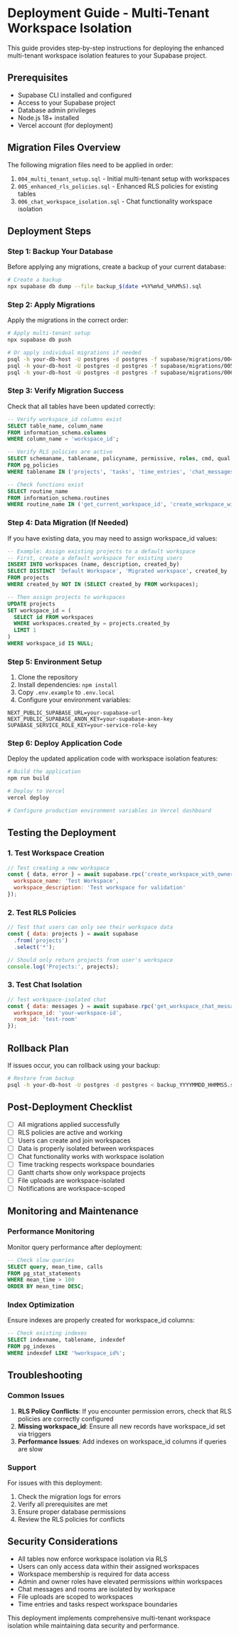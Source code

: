 # Deployment Guide - Multi-Tenant Workspace Isolation

This guide provides step-by-step instructions for deploying the enhanced multi-tenant workspace isolation features to your Supabase project.

## Prerequisites

- Supabase CLI installed and configured
- Access to your Supabase project
- Database admin privileges
- Node.js 18+ installed
- Vercel account (for deployment)

## Migration Files Overview

The following migration files need to be applied in order:

1. `004_multi_tenant_setup.sql` - Initial multi-tenant setup with workspaces
2. `005_enhanced_rls_policies.sql` - Enhanced RLS policies for existing tables
3. `006_chat_workspace_isolation.sql` - Chat functionality workspace isolation

## Deployment Steps

### Step 1: Backup Your Database

Before applying any migrations, create a backup of your current database:

```bash
# Create a backup
npx supabase db dump --file backup_$(date +%Y%m%d_%H%M%S).sql
```

### Step 2: Apply Migrations

Apply the migrations in the correct order:

```bash
# Apply multi-tenant setup
npx supabase db push

# Or apply individual migrations if needed
psql -h your-db-host -U postgres -d postgres -f supabase/migrations/004_multi_tenant_setup.sql
psql -h your-db-host -U postgres -d postgres -f supabase/migrations/005_enhanced_rls_policies.sql
psql -h your-db-host -U postgres -d postgres -f supabase/migrations/006_chat_workspace_isolation.sql
```

### Step 3: Verify Migration Success

Check that all tables have been updated correctly:

```sql
-- Verify workspace_id columns exist
SELECT table_name, column_name 
FROM information_schema.columns 
WHERE column_name = 'workspace_id';

-- Verify RLS policies are active
SELECT schemaname, tablename, policyname, permissive, roles, cmd, qual 
FROM pg_policies 
WHERE tablename IN ('projects', 'tasks', 'time_entries', 'chat_messages', 'chat_rooms', 'file_uploads', 'notifications');

-- Check functions exist
SELECT routine_name 
FROM information_schema.routines 
WHERE routine_name IN ('get_current_workspace_id', 'create_workspace_with_owner', 'accept_invite', 'get_workspace_chat_rooms', 'get_workspace_chat_messages');
```

### Step 4: Data Migration (If Needed)

If you have existing data, you may need to assign workspace_id values:

```sql
-- Example: Assign existing projects to a default workspace
-- First, create a default workspace for existing users
INSERT INTO workspaces (name, description, created_by)
SELECT DISTINCT 'Default Workspace', 'Migrated workspace', created_by
FROM projects
WHERE created_by NOT IN (SELECT created_by FROM workspaces);

-- Then assign projects to workspaces
UPDATE projects 
SET workspace_id = (
  SELECT id FROM workspaces 
  WHERE workspaces.created_by = projects.created_by 
  LIMIT 1
)
WHERE workspace_id IS NULL;
```

### Step 5: Environment Setup

1. Clone the repository
2. Install dependencies: `npm install`
3. Copy `.env.example` to `.env.local`
4. Configure your environment variables:

```env
NEXT_PUBLIC_SUPABASE_URL=your-supabase-url
NEXT_PUBLIC_SUPABASE_ANON_KEY=your-supabase-anon-key
SUPABASE_SERVICE_ROLE_KEY=your-service-role-key
```

### Step 6: Deploy Application Code

Deploy the updated application code with workspace isolation features:

```bash
# Build the application
npm run build

# Deploy to Vercel
vercel deploy

# Configure production environment variables in Vercel dashboard
```

## Testing the Deployment

### 1. Test Workspace Creation

```javascript
// Test creating a new workspace
const { data, error } = await supabase.rpc('create_workspace_with_owner', {
  workspace_name: 'Test Workspace',
  workspace_description: 'Test workspace for validation'
});
```

### 2. Test RLS Policies

```javascript
// Test that users can only see their workspace data
const { data: projects } = await supabase
  .from('projects')
  .select('*');

// Should only return projects from user's workspace
console.log('Projects:', projects);
```

### 3. Test Chat Isolation

```javascript
// Test workspace-isolated chat
const { data: messages } = await supabase.rpc('get_workspace_chat_messages', {
  workspace_id: 'your-workspace-id',
  room_id: 'test-room'
});
```

## Rollback Plan

If issues occur, you can rollback using your backup:

```bash
# Restore from backup
psql -h your-db-host -U postgres -d postgres < backup_YYYYMMDD_HHMMSS.sql
```

## Post-Deployment Checklist

- [ ] All migrations applied successfully
- [ ] RLS policies are active and working
- [ ] Users can create and join workspaces
- [ ] Data is properly isolated between workspaces
- [ ] Chat functionality works with workspace isolation
- [ ] Time tracking respects workspace boundaries
- [ ] Gantt charts show only workspace projects
- [ ] File uploads are workspace-isolated
- [ ] Notifications are workspace-scoped

## Monitoring and Maintenance

### Performance Monitoring

Monitor query performance after deployment:

```sql
-- Check slow queries
SELECT query, mean_time, calls 
FROM pg_stat_statements 
WHERE mean_time > 100 
ORDER BY mean_time DESC;
```

### Index Optimization

Ensure indexes are properly created for workspace_id columns:

```sql
-- Check existing indexes
SELECT indexname, tablename, indexdef 
FROM pg_indexes 
WHERE indexdef LIKE '%workspace_id%';
```

## Troubleshooting

### Common Issues

1. **RLS Policy Conflicts**: If you encounter permission errors, check that RLS policies are correctly configured
2. **Missing workspace_id**: Ensure all new records have workspace_id set via triggers
3. **Performance Issues**: Add indexes on workspace_id columns if queries are slow

### Support

For issues with this deployment:
1. Check the migration logs for errors
2. Verify all prerequisites are met
3. Ensure proper database permissions
4. Review the RLS policies for conflicts

## Security Considerations

- All tables now enforce workspace isolation via RLS
- Users can only access data within their assigned workspaces
- Workspace membership is required for data access
- Admin and owner roles have elevated permissions within workspaces
- Chat messages and rooms are isolated by workspace
- File uploads are scoped to workspaces
- Time entries and tasks respect workspace boundaries

This deployment implements comprehensive multi-tenant workspace isolation while maintaining data security and performance.